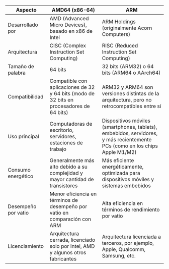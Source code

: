 
| Aspecto             | AMD64 (x86-64)                                                                           | ARM                                                                                                                         |
| ------------------- | ---------------------------------------------------------------------------------------- | --------------------------------------------------------------------------------------------------------------------------- |
| Desarrollado por    | AMD (Advanced Micro Devices), basado en x86 de Intel                                     | ARM Holdings (originalmente Acorn Computers)                                                                                |
| Arquitectura        | CISC (Complex Instruction Set Computing)                                                 | RISC (Reduced Instruction Set Computing)                                                                                    |
| Tamaño de palabra   | 64 bits                                                                                  | 32 bits (ARM32) o 64 bits (ARM64 o AArch64)                                                                                 |
| Compatibilidad      | Compatible con aplicaciones de 32 y 64 bits (modo de 32 bits en procesadores de 64 bits) | ARM32 y ARM64 son versiones distintas de la arquitectura, pero no retrocompatibles entre sí                                 |
| Uso principal       | Computadoras de escritorio, servidores, estaciones de trabajo                            | Dispositivos móviles (smartphones, tablets), embebidos, servidores, y más recientemente PCs (como en los chips Apple M1/M2) |
| Consumo energético  | Generalmente más alto debido a su complejidad y mayor cantidad de transistores           | Más eficiente energéticamente, optimizada para dispositivos móviles y sistemas embebidos                                    |
| Desempeño por vatio | Menor eficiencia en términos de desempeño por vatio en comparación con ARM               | Alta eficiencia en términos de rendimiento por vatio                                                                        |
| Licenciamiento      | Arquitectura cerrada, licenciado solo por Intel, AMD y algunos otros fabricantes         | Arquitectura licenciada a terceros, por ejemplo, Apple, Qualcomm, Samsung, etc.                                             |
